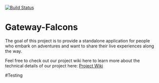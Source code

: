 [![Build Status](http://149.165.170.222:8080/buildStatus/icon?job=Fitness_Green_Pipeline)](http://149.165.170.222:8080/job/Fitness_Green_Pipeline/)

# Gateway-Falcons

The goal of this project is to provide a standalone application for people who embark on adventures and want to share their live experiences along the way.

Feel free to check out our project wiki here to learn more about the technical details of our project here: [Project Wiki](https://github.com/airavata-courses/Gateway-Falcons/wiki)

#Testing
